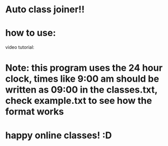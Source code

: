 # Auto class joiner!!
# how to use:
video tutorial: 
# Note: this program uses the 24 hour clock, times like 9:00 am should be written as 09:00 in the classes.txt, check example.txt to see how the format works

# happy online classes! :D

